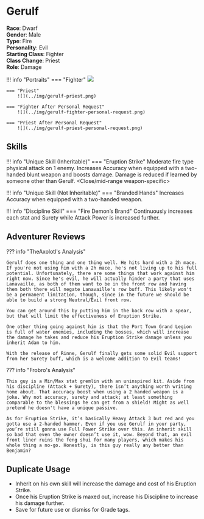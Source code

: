 # Gerulf

**Race**: Dwarf  
**Gender**: Male  
**Type**: Fire  
**Personality**: Evil  
**Starting Class**: Fighter  
**Class Change**: Priest  
**Role**: Damage

!!! info "Portraits"
    === "Fighter"
        ![](../img/gerulf-fighter.png)

    === "Priest"
        ![](../img/gerulf-priest.png)

    === "Fighter After Personal Request"
        ![](../img/gerulf-fighter-personal-request.png)

    === "Priest After Personal Request"
        ![](../img/gerulf-priest-personal-request.png)

## Skills

!!! info "Unique Skill (Inheritable)"
    === "Eruption Strike"
        Moderate fire type physical attack on 1 enemy. Increases Accuracy when equipped with a two-handed blunt weapon and boosts damage. Damage is reduced if learned by someone other than Gerulf. <Close/mid-range weapon-specific\>

!!! info "Unique Skill (Not Inheritable)"
    === "Branded Hands"
        Increases Accuracy when equipped with a two-handed weapon.

!!! info "Discipline Skill"
    === "Fire Demon’s Brand"
        Continuously increases each stat and Surety while Attack Power is increased further.

## Adventurer Reviews

??? info "TheAxolotl's Analysis"

    Gerulf does one thing and one thing well. He hits hard with a 2h mace. If you're not using him with a 2h mace, he's not living up to his full potential. Unfortunately, there are some things that work against him right now. Since he's evil, he will actually hinder a party that uses Lanavaille, as both of them want to be in the front row and having them both there will negate Lanavaille's row buff. This likely won't be a permanent limitation, though, since in the future we should be able to build a strong Neutral/Evil front row.

    You can get around this by putting him in the back row with a spear, but that will limit the effectiveness of Eruption Strike.

    One other thing going against him is that the Port Town Grand Legion is full of water enemies, including the bosses, which will increase the damage he takes and reduce his Eruption Strike damage unless you inherit Adam to him.

    With the release of Rinne, Gerulf finally gets some solid Evil support from her Surety buff, which is a welcome addition to Evil teams!

??? info "Frobro's Analysis"

    This guy is a Min/Max stat gremlin with an uninspired kit. Aside from his discipline (Attack + Surety), there isn’t anything worth writing home about. That accuracy boost when using a 2 handed weapon is a joke. Why not accuracy, surety and attack; at least something comparable to the blessings he can get from a shield! Might as well pretend he doesn't have a unique passive.

    As for Eruption Strike, it’s basically Heavy Attack 3 but red and you gotta use a 2-handed hammer. Even if you use Gerulf in your party, you’re still gonna use Full Power Strike over this. An inherit skill so bad that even the owner doesn’t use it, wow. Beyond that, an evil front liner ruins the feng shui for many players, which makes his whole thing a no-go. Honestly, is this guy really any better than Benjamin?

## Duplicate Usage

* Inherit on his own skill will increase the damage and cost of his Eruption Strike.
* Once his Eruption Strike is maxed out, increase his Discipline to increase his damage further.
* Save for future use or dismiss for Grade tags.